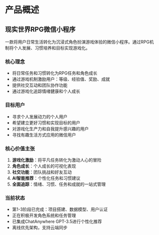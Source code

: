 # 产品概述

## 现实世界RPG微信小程序

一款将用户日常生活转化为沉浸式角色扮演游戏体验的微信小程序。通过RPG机制将个人发展、习惯培养和目标实现游戏化。

### 核心理念
- 将日常任务和习惯转化为RPG任务和角色成长
- 通过游戏机制激励用户：等级、经验值、奖励、成就
- 提供社交互动和团队协作功能
- 通过游戏化追踪情绪健康和个人成长

### 目标用户
- 寻求个人发展动力的个人用户
- 希望建立更好习惯和实现目标的用户
- 对游戏化生产力和自我提升感兴趣的用户
- 寻找有趣生活方式应用的微信用户

### 核心价值主张
1. **游戏化激励**：将平凡任务转化为激动人心的冒险
2. **角色成长**：个人成长的可视化表现
3. **社交功能**：团队挑战和好友互动
4. **AI智能推荐**：个性化任务和习惯建议
5. **全面追踪**：情绪、习惯、任务和成就的一站式管理

### 当前状态
- 第1-3阶段已完成：项目搭建、数据模型、用户认证
- 正在积极开发角色系统和任务管理
- 已集成ChatAnywhere GPT-3.5进行个性化推荐
- 离线优先架构，支持云端同步